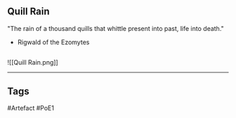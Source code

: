 ## Quill Rain
"The rain of a thousand quills that whittle
present into past, life into death."
- Rigwald of the Ezomytes
##
![[Quill Rain.png]]

---
## Tags
#Artefact
#PoE1